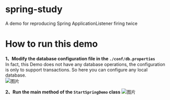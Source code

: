 # spring-study
A demo for reproducing Spring ApplicationListener firing twice

# How to run this demo
**1、Modify the database configuration file in the `./conf/db.properties`**    
In fact, this Demo does not have any database operations, the configuration is only to support transactions. So here you can configure any local database.    
![图片](https://user-images.githubusercontent.com/54225332/162198940-67a9377b-c31b-45b7-93ff-e7b4cd78e407.png)    

**2、Run the main method of the `StartSpringDemo` class**
![图片](https://user-images.githubusercontent.com/54225332/162199847-f24617f9-f46b-4ef9-bc74-b155b789fa1c.png)


